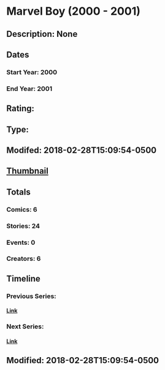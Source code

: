 # Marvel Boy (2000 - 2001)
## Description: None
## Dates
### Start Year: 2000
### End Year: 2001
## Rating: 
## Type: 
## Modifed: 2018-02-28T15:09:54-0500
## [Thumbnail](http://i.annihil.us/u/prod/marvel/i/mg/3/b0/5a970c74596b0.jpg)
## Totals
### Comics: 6
### Stories: 24
### Events: 0
### Creators: 6
## Timeline
### Previous Series: 
#### [Link]()
### Next Series: 
#### [Link]()
## Modified: 2018-02-28T15:09:54-0500